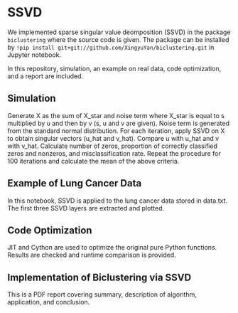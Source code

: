 # SSVD

We implemented sparse singular value deomposition (SSVD) in the package `biclustering` where the source code is given. The package can be installed by `!pip install git+git://github.com/XingyuYan/biclustering.git` in Jupyter notebook.

In this repository, simulation, an example on real data, code optimization, and a report are included. 

## Simulation

Generate X as the sum of X_star and noise term where X_star is equal to s multiplied by u and then by v (s, u and v are given). Noise term is generated from the standard normal distribution. For each iteration, apply SSVD on X to obtain singular vectors (u_hat and v_hat). Compare u with u_hat and v with v_hat. Calculate number of zeros, proportion of correctly classified zeros and nonzeros, and misclassification rate. Repeat the procedure for 100 iterations and calculate the mean of the above criteria. 

## Example of Lung Cancer Data

In this notebook, SSVD is applied to the lung cancer data stored in data.txt. The first three SSVD layers are extracted and plotted. 

## Code Optimization

JIT and Cython are used to optimize the original pure Python functions. Results are checked and runtime comparison is provided.

## Implementation of Biclustering via SSVD

This is a PDF report covering summary, description of algorithm, application, and conclusion.   
